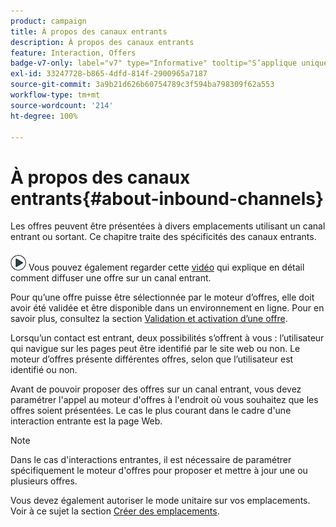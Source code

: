 ```yaml
---
product: campaign
title: À propos des canaux entrants
description: À propos des canaux entrants
feature: Interaction, Offers
badge-v7-only: label="v7" type="Informative" tooltip="S’applique uniquement à Campaign Classic v7"
exl-id: 33247728-b865-4dfd-814f-2900965a7187
source-git-commit: 3a9b21d626b60754789c3f594ba798309f62a553
workflow-type: tm+mt
source-wordcount: '214'
ht-degree: 100%

---
```


# À propos des canaux entrants{#about-inbound-channels}



Les offres peuvent être présentées à divers emplacements utilisant un canal entrant ou sortant. Ce chapitre traite des spécificités des canaux entrants.

![](assets/do-not-localize/how-to-video.png) Vous pouvez également regarder cette [vidéo](https://helpx.adobe.com/campaign/classic/how-to/deliver-an-offer-on-inbound-channel-in-acv6.html) qui explique en détail comment diffuser une offre sur un canal entrant.

Pour qu’une offre puisse être sélectionnée par le moteur d’offres, elle doit avoir été validée et être disponible dans un environnement en ligne. Pour en savoir plus, consultez la section [Validation et activation d’une offre](../../interaction/using/approving-and-activating-an-offer.md).

Lorsqu’un contact est entrant, deux possibilités s’offrent à vous : l’utilisateur qui navigue sur les pages peut être identifié par le site web ou non. Le moteur d’offres présente différentes offres, selon que l’utilisateur est identifié ou non.

Avant de pouvoir proposer des offres sur un canal entrant, vous devez paramétrer l&#39;appel au moteur d&#39;offres à l&#39;endroit où vous souhaitez que les offres soient présentées. Le cas le plus courant dans le cadre d&#39;une interaction entrante est la page Web.

>[!NOTE]
>
>Dans le cas d&#39;interactions entrantes, il est nécessaire de paramétrer spécifiquement le moteur d&#39;offres pour proposer et mettre à jour une ou plusieurs offres.
>
>Vous devez également autoriser le mode unitaire sur vos emplacements. Voir à ce sujet la section [Créer des emplacements](../../interaction/using/creating-offer-spaces.md).
